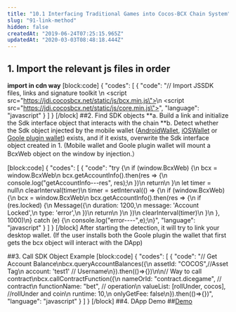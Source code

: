 ```yaml
---
title: "10.1 Interfacing Traditional Games into Cocos-BCX Chain System"
slug: "91-link-method"
hidden: false
createdAt: "2019-06-24T07:25:15.965Z"
updatedAt: "2020-03-03T08:48:18.444Z"
---
```

## 1. Import the relevant js files in order 

**import in cdn way**
[block:code]
{
  "codes": [
    {
      "code": "// Import JSSDK files, links and signature toolkit \n <script src=\"https://jdi.cocosbcx.net/static/js/bcx.min.js\"></script>\n <script src=\"https://jdi.cocosbcx.net/static/js/core.min.js\"></script>",
      "language": "javascript"
    }
  ]
}
[/block]
##2. Find SDK objects
**a. Build a link and initialize the Sdk interface object that interacts with the chain
**b. Detect whether the Sdk object injected by the mobile wallet ([AndroidWallet](https://github.com/Cocos-BCX/AndroidWallet), [iOSWallet](https://github.com/Cocos-BCX/IOSWallet) or [Goole plugin wallet](https://github.com/Cocos-BCX/CocosPay)) exists, and if it exists, overwrite the Sdk interface object created in 1. (Mobile wallet and Goole plugin wallet will mount a BcxWeb object on the window by injection.）



[block:code]
{
  "codes": [
    {
      "code": "try {\n    if (window.BcxWeb) {\n        bcx = window.BcxWeb\n        bcx.getAccountInfo().then(res => {\n            console.log(\"getAccountInfo---res\", res);\n        })\n        return\n    }\n    let timer = null\n    clearInterval(timer)\n    timer = setInterval(() => {\n        if (window.BcxWeb) {\n            bcx = window.BcxWeb\n            bcx.getAccountInfo().then(res => {\n                if (res.locked) {\n                    Message({\n                        duration: 1200,\n                        message: 'Account Locked',\n                        type: 'error',\n                    })\n                    return\n                }\n            })\n            clearInterval(timer)\n        }\n    }, 1000)\n} catch (e) {\n    console.log(\"error----\",e);\n}",
      "language": "javascript"
    }
  ]
}
[/block]
After starting the detection, it will try to link your desktop wallet. (If the user installs both the Goole plugin  the wallet that first gets the bcx object will interact with the DApp)

##3. Call SDK Object Example
[block:code]
{
  "codes": [
    {
      "code": "// Get Account Balance\nbcx.queryAccountBalances({\n  assetId: \"COCOS\",//Asset Tag\n  account: 'test1' // Username\n}).then(()=>{})\n\n// Way to call contract\nbcx.callContractFunction({\n  nameOrId: \"contract.dicegame\", // contract\n  functionName: \"bet\", // operation\n  valueList: [rollUnder, cocos], //rollUnder and coin\n  runtime: 10,\n  onlyGetFee: false\n}).then(()=>{})",
      "language": "javascript"
    }
  ]
}
[/block]
##4. DApp Demo
##[Demo](https://github.com/Cocos-BCX/cocos-dice-sample)